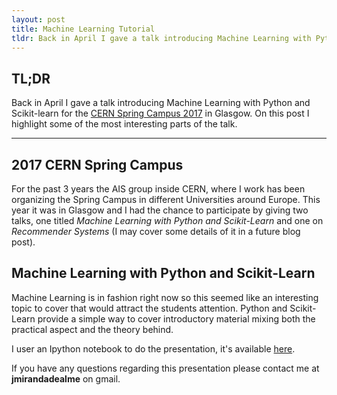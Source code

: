 ```yaml
---
layout: post
title: Machine Learning Tutorial
tldr: Back in April I gave a talk introducing Machine Learning with Python and Scikit-learn for the CERN Spring Campus 2017 in Glasgow. On this post I highlight some of the most interesting parts of the talk.
---
```


## __TL;DR__

Back in April I gave a talk introducing Machine Learning with Python and Scikit-learn for the [CERN Spring Campus 2017](http://www.gla.ac.uk/schools/computing/60thanniversary/cernspringcampus/) in Glasgow. On this post I highlight some of the most interesting parts of the talk.

-------

## 2017 CERN Spring Campus

For the past 3 years the AIS group inside CERN, where I work has been organizing the Spring Campus in different Universities around Europe.
This year it was in Glasgow and I had the chance to participate by giving two talks, one titled _Machine Learning with Python and Scikit-Learn_ and one on _Recommender Systems_ (I may cover some details of it in a future blog post).

## Machine Learning with Python and Scikit-Learn

Machine Learning is in fashion right now so this seemed like an interesting topic to cover that would attract the students attention.
Python and Scikit-Learn provide a simple way to cover introductory material mixing both the practical aspect and the theory behind.

I user an Ipython notebook to do the presentation, it's available [here](https://github.com/Joao-M-Almeida/ML-Tutorial/blob/master/Tutorial%20Notebook.ipynb).



If you have any questions regarding this presentation please contact me at __jmirandadealme__ on gmail.
